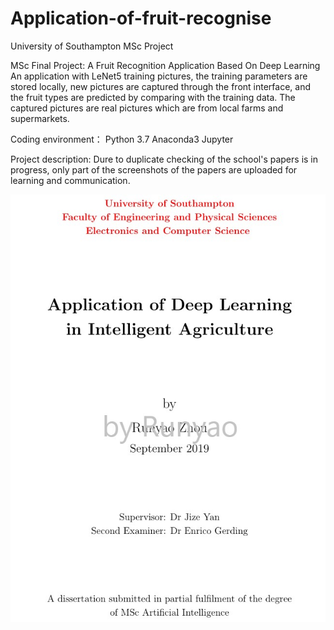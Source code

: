 # Application-of-fruit-recognise
University of Southampton MSc Project  

MSc Final Project: A Fruit Recognition Application Based On Deep Learning
An application with LeNet5 training pictures, the training parameters are stored locally, new pictures are captured through the front interface, and the fruit types are predicted by comparing with the training data. The captured pictures are real pictures which are from local farms and supermarkets.  

Coding environment：
Python 3.7
Anaconda3 Jupyter  

Project description:
Dure to duplicate checking of the school's papers is in progress, only part of the screenshots of the papers are uploaded for learning and communication.  

![test](/image/01.jpg "title")


